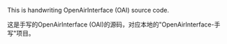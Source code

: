 This is handwriting OpenAirInterface (OAI) source code.

这是手写的OpenAirInterface (OAI)的源码，对应本地的"OpenAirInterface-手写"项目。
